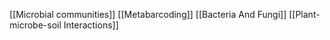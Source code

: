 [[Microbial communities]]
[[Metabarcoding]]
[[Bacteria And Fungi]]
[[Plant-microbe-soil Interactions]]
